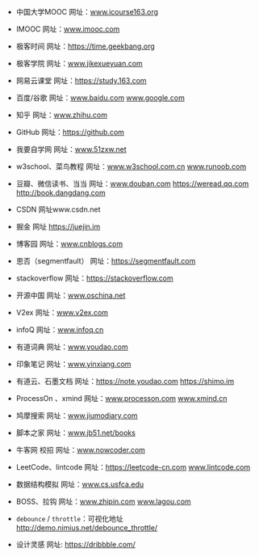 - 中国大学MOOC 网址：www.icourse163.org
- IMOOC 网址：www.imooc.com
- 极客时间 网址：https://time.geekbang.org
- 极客学院 网址：www.jikexueyuan.com
- 网易云课堂 网址：https://study.163.com
- 百度/谷歌 网址：www.baidu.com  www.google.com
- 知乎 网址：www.zhihu.com
- GitHub 网址：https://github.com
- 我要自学网 网址：www.51zxw.net
- w3school、菜鸟教程 网址：www.w3school.com.cn  www.runoob.com
- 豆瓣、微信读书、当当 网址：www.douban.com  https://weread.qq.com  http://book.dangdang.com
- CSDN 网址www.csdn.net
- 掘金 网址 https://juejin.im
- 博客园 网址：www.cnblogs.com
- 思否（segmentfault） 网址：https://segmentfault.com
- stackoverflow 网址：https://stackoverflow.com
- 开源中国 网址：www.oschina.net
- V2ex 网址：www.v2ex.com
- infoQ 网址：www.infoq.cn
- 有道词典 网址：www.youdao.com
- 印象笔记 网址：www.yinxiang.com
- 有道云、石墨文档 网址：https://note.youdao.com https://shimo.im
- ProcessOn 、xmind 网址：www.processon.com www.xmind.cn
- 鸠摩搜索 网址：www.jiumodiary.com
- 脚本之家 网址：www.jb51.net/books
- 牛客网  校招 网址：www.nowcoder.com
- LeetCode、lintcode 网址：https://leetcode-cn.com www.lintcode.com
- 数据结构模拟 网址：www.cs.usfca.edu
- BOSS、拉钩 网址：www.zhipin.com  www.lagou.com
- `debounce` / `throttle`：可视化地址 http://demo.nimius.net/debounce_throttle/


- 设计灵感 网址: https://dribbble.com/
